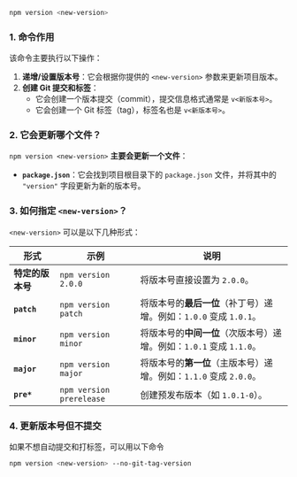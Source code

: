 ```sh
npm version <new-version>
```

### 1. 命令作用

该命令主要执行以下操作：

1. **递增/设置版本号**：它会根据你提供的 `<new-version>` 参数来更新项目版本。
2. **创建 Git 提交和标签**：
   - 它会创建一个版本提交（commit），提交信息格式通常是 `v<新版本号>`。
   - 它会创建一个 Git 标签（tag），标签名也是 `v<新版本号>`。

### 2. 它会更新哪个文件？

`npm version <new-version>` **主要会更新一个文件**：

- **`package.json`**：它会找到项目根目录下的 `package.json` 文件，并将其中的 `"version"` 字段更新为新的版本号。

### 3. 如何指定 `<new-version>`？

`<new-version>` 可以是以下几种形式：

| **形式**      | **示例**                   | **说明**                                       |
| ----------- | ------------------------ | -------------------------------------------- |
| **特定的版本号**  | `npm version 2.0.0`      | 将版本号直接设置为 `2.0.0`。                           |
| **`patch`** | `npm version patch`      | 将版本号的**最后一位**（补丁号）递增。例如：`1.0.0` 变成 `1.0.1`。  |
| **`minor`** | `npm version minor`      | 将版本号的**中间一位**（次版本号）递增。例如：`1.0.1` 变成 `1.1.0`。 |
| **`major`** | `npm version major`      | 将版本号的**第一位**（主版本号）递增。例如：`1.1.0` 变成 `2.0.0`。  |
| **`pre*`**  | `npm version prerelease` | 创建预发布版本（如 `1.0.1-0`）。                        |

### 4. 更新版本号但不提交

如果不想自动提交和打标签，可以用以下命令

```sh
npm version <new-version> --no-git-tag-version
```
